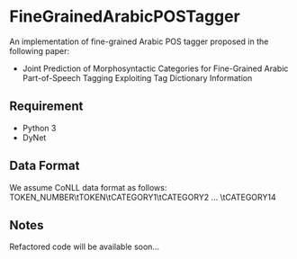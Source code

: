 # FineGrainedArabicPOSTagger
An implementation of fine-grained Arabic POS tagger proposed in the following paper:
- Joint Prediction of Morphosyntactic Categories for Fine-Grained Arabic Part-of-Speech Tagging Exploiting Tag Dictionary Information

## Requirement
- Python 3
- DyNet

## Data Format
We assume CoNLL data format as follows:
    TOKEN_NUMBER\tTOKEN\tCATEGORY1\tCATEGORY2 ... \tCATEGORY14

## Notes
Refactored code will be available soon... 
